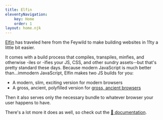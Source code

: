 ```yaml
---
title: Elfin
eleventyNavigation:
    key: Home
    order: 1
layout: home.njk
---
```

[Elfin](/about) has traveled here from the Feywild to make building websites in 11ty a little bit easier.

It comes with a build process that compiles, transpiles, minfies, and otherwise -iles or -ifies your JS, CSS, and other sundry assets--but that's pretty standard these days.
Because modern JavaScript is much better than...immodern JavaScript, Elfin makes two JS builds for you:

- A modern, slim, exciting version for modern browsers
- A gross, ancient, polyfilled version for [gross, ancient browsers](https://en.wikipedia.org/wiki/Internet_Explorer_11)

Then it also serves only the necessary bundle to whatever browser your user happens to have.

There's a lot more it does as well, so check out the [:scroll: documentation](/docs/).

